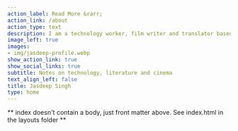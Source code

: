 ```yaml
---
action_label: Read More &rarr;
action_link: /about
action_type: text
description: I am a technology worker, film writer and translator based in Mohali, Punjab.
image_left: true
images:
- img/jasdeep-profile.webp
show_action_link: true
show_social_links: true
subtitle: Notes on technology, literature and cinema
text_align_left: false
title: Jasdeep Singh
type: home
---
```


** index doesn't contain a body, just front matter above.
See index.html in the layouts folder **
